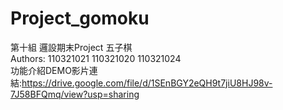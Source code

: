 # Project_gomoku
第十組 邏設期末Project 五子棋  
Authors: 110321021 110321020 110321024  
功能介紹DEMO影片連結:https://drive.google.com/file/d/1SEnBGY2eQH9t7jiU8HJ98v-7J58BFQmq/view?usp=sharing

